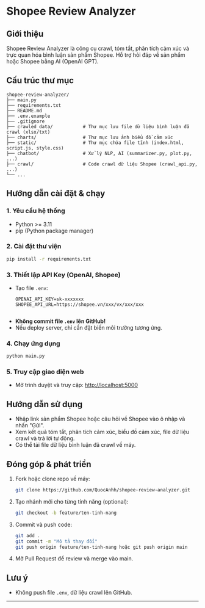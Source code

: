 # Shopee Review Analyzer

## Giới thiệu

Shopee Review Analyzer là công cụ crawl, tóm tắt, phân tích cảm xúc và trực quan hóa bình luận sản phẩm Shopee. Hỗ trợ hỏi đáp về sản phẩm hoặc Shopee bằng AI (OpenAI GPT).

## Cấu trúc thư mục

```
shopee-review-analyzer/
├── main.py
├── requirements.txt
├── README.md
├── .env.example
├── .gitignore
├── crawled_data/           # Thư mục lưu file dữ liệu bình luận đã crawl (xlsx/txt)
├── charts/                 # Thư mục lưu ảnh biểu đồ cảm xúc
├── static/                 # Thư mục chứa file tĩnh (index.html, script.js, style.css)
├── chatbot/                # Xử lý NLP, AI (summarizer.py, plot.py, ...)
├── crawl/                  # Code crawl dữ liệu Shopee (crawl_api.py, ...)
└── ...
```

## Hướng dẫn cài đặt & chạy

### 1. Yêu cầu hệ thống
- Python >= 3.11
- pip (Python package manager)

### 2. Cài đặt thư viện
```bash
pip install -r requirements.txt
```

### 3. Thiết lập API Key (OpenAI, Shopee)
- Tạo file `.env`:
  ```env
  OPENAI_API_KEY=sk-xxxxxxx
  SHOPEE_API_URL=https://shopee.vn/xxx/vx/xxx/xxx
 
  ```
- **Không commit file `.env` lên GitHub!**
- Nếu deploy server, chỉ cần đặt biến môi trường tương ứng.

### 4. Chạy ứng dụng
```bash
python main.py
```

### 5. Truy cập giao diện web
- Mở trình duyệt và truy cập: [http://localhost:5000](http://localhost:5000)

## Hướng dẫn sử dụng
- Nhập link sản phẩm Shopee hoặc câu hỏi về Shopee vào ô nhập và nhấn "Gửi".
- Xem kết quả tóm tắt, phân tích cảm xúc, biểu đồ cảm xúc, file dữ liệu crawl và trả lời tự động.
- Có thể tải file dữ liệu bình luận đã crawl về máy.

## Đóng góp & phát triển
1. Fork hoặc clone repo về máy:
   ```bash
   git clone https://github.com/QuocAnhh/shopee-review-analyzer.git
   ```
2. Tạo nhánh mới cho từng tính năng (optional):
   ```bash
   git checkout -b feature/ten-tinh-nang
   ```
3. Commit và push code:
   ```bash
   git add .
   git commit -m "Mô tả thay đổi"
   git push origin feature/ten-tinh-nang hoặc git push origin main
   ```
4. Mở Pull Request để review và merge vào main.

## Lưu ý
- Không push file `.env`, dữ liệu crawl lên GitHub.

---
